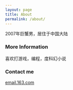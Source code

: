 ```yaml
---
layout: page
title: About
permalink: /about/
---
```


2007年巨蟹男，居住于中国大陆

### More Information

喜欢打游戏，编程，度科幻小说

### Contact me

[email.163.com](mailto:email.163.com)

